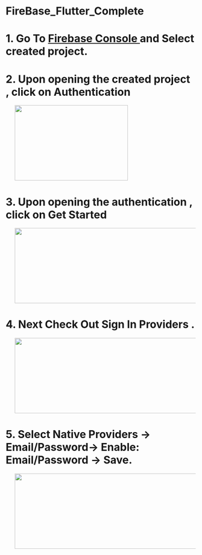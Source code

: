 # FireBase_Flutter_Complete

<h1>1. Go To <a href = "https://console.firebase.google.com/"> Firebase Console </a> and Select created project.</h1>
<h1>2. Upon opening the created project , click on Authentication </h1>
<ul>
<img src="https://user-images.githubusercontent.com/38869235/183170394-37ac3206-4829-4be1-8118-c44bd8b2833e.png" width="300" height="200">
</ul>

<h1>3. Upon opening the authentication , click on Get Started </h1>
<ul>
<img src="https://user-images.githubusercontent.com/38869235/183164558-999f77df-8766-40f0-8ef4-0dd2c29611ae.png" width="500" height="200">
</ul>
<h1>4. Next Check Out Sign In Providers . </h1>
<ul>
<img src="https://user-images.githubusercontent.com/38869235/183194561-3c456e24-8e4a-4ad7-b026-a418e22c6536.png" width="500" height="200">
</ul>
<h1>5. Select Native Providers → Email/Password→ Enable: Email/Password → Save. </h1>
<ul>
<img src="https://user-images.githubusercontent.com/38869235/183200110-9dc6644d-b150-439a-8d29-0f82015cf6da.png" width="500" height="200">
</ul>
